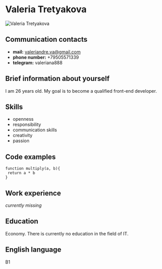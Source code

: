 # Valeria Tretyakova
![Valeria Tretyakova](https://lh3.googleusercontent.com/a/AEdFTp70udsM1MwB2EyTF1n82XuMxaypwJqvsVa_iwZwYQ=s360-p-rw-no)
## Communication contacts
- **mail:** valeriandre.va@gmail.com
- **phone number:** +79505571339
- **telegram:** valeriana888
## Brief information about yourself
I am 26 years old. My goal is to become a qualified front-end developer.
## Skills
+ openness
+ responsibility
+ communication skills
+ creativity
+ passion
## Code examples
```
function multiply(a, b){
 return a * b
}
```
## Work experience
*currently missing*
## Education
Economy. There is currently no education in the field of IT.
## English language
B1
